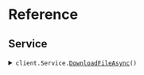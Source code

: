 # Reference
## Service
<details><summary><code>client.Service.<a href="/src/SeedFileDownload/Service/ServiceClient.cs">DownloadFileAsync</a>()</code></summary>
<dl>
<dd>

#### 🔌 Usage

<dl>
<dd>

<dl>
<dd>

```csharp
await client.Service.DownloadFileAsync();
```
</dd>
</dl>
</dd>
</dl>


</dd>
</dl>
</details>

